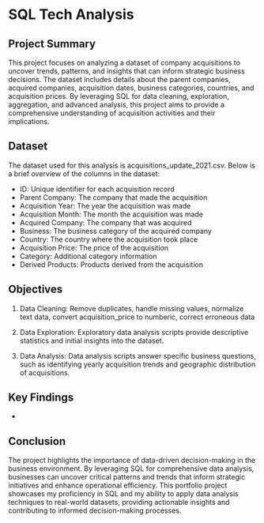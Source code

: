 # **SQL Tech Analysis** 

## **Project Summary** <br />
This project focuses on analyzing a dataset of company acquisitions to uncover trends, patterns, and insights that can inform strategic business decisions. The dataset includes details about the parent companies, acquired companies, acquisition dates, business categories, countries, and acquisition prices. By leveraging SQL for data cleaning, exploration, aggregation, and advanced analysis, this project aims to provide a comprehensive understanding of acquisition activities and their implications.

## **Dataset** <br />
The dataset used for this analysis is acquisitions_update_2021.csv. Below is a brief overview of the columns in the dataset:
- ID: Unique identifier for each acquisition record
- Parent Company: The company that made the acquisition
- Acquisition Year: The year the acquisition was made
- Acquisition Month: The month the acquisition was made
- Acquired Company: The company that was acquired
- Business: The business category of the acquired company
- Country: The country where the acquisition took place
- Acquisition Price: The price of the acquisition
- Category: Additional category information
- Derived Products: Products derived from the acquisition

## **Objectives** <br />
1. Data Cleaning: Remove duplicates, handle missing values, normalize text data, convert acquisition_price to numberic, correct erroneous data

2. Data Exploration: Exploratory data analysis scripts provide descriptive statistics and initial insights into the dataset.

3. Data Analysis: Data analysis scripts answer specific business questions, such as identifying yearly acquisition trends and geographic distribution of acquisitions. 

## **Key Findings** <br />
- 

## **Conclusion** <br />
The project highlights the importance of data-driven decision-making in the business environment. By leveraging SQL for comprehensive data analysis, businesses can uncover critical patterns and trends that inform strategic initiatives and enhance operational efficiency. This portfolio project showcases my proficiency in SQL and my ability to apply data analysis techniques to real-world datasets, providing actionable insights and contributing to informed decision-making processes.

